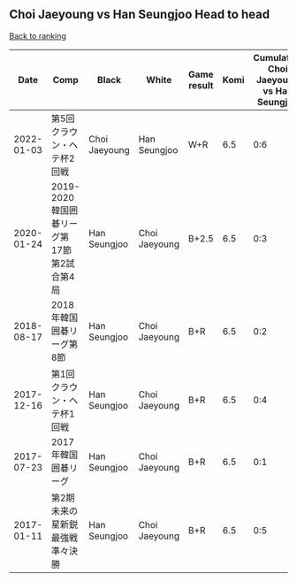 ## Choi Jaeyoung vs Han Seungjoo Head to head

[Back to ranking](../../index.md)




| **Date** | **Comp** | **Black** | **White** | **Game result** | **Komi** | **Cumulative Choi Jaeyoung vs Han Seungjoo** | **Choi Jaeyoung streak** | **Han Seungjoo streak** | 
| --- | --- | --- | --- | --- | --- | --- | --- | --- |
| 2022-01-03 | 第5回クラウン・ヘテ杯2回戦 | Choi Jaeyoung | Han Seungjoo | W+R | 6.5 | 0:6 | 0 | 6 | 
| 2020-01-24 | 2019-2020韓国囲碁リーグ第17節第2試合第4局 | Han Seungjoo | Choi Jaeyoung | B+2.5 | 6.5 | 0:3 | 0 | 3 | 
| 2018-08-17 | 2018年韓国囲碁リーグ第8節 | Han Seungjoo | Choi Jaeyoung | B+R | 6.5 | 0:2 | 0 | 2 | 
| 2017-12-16 | 第1回クラウン・ヘテ杯1回戦 | Han Seungjoo | Choi Jaeyoung | B+R | 6.5 | 0:4 | 0 | 4 | 
| 2017-07-23 | 2017年韓国囲碁リーグ | Han Seungjoo | Choi Jaeyoung | B+R | 6.5 | 0:1 | 0 | 1 | 
| 2017-01-11 | 第2期未来の星新鋭最強戦準々決勝 | Han Seungjoo | Choi Jaeyoung | B+R | 6.5 | 0:5 | 0 | 5 |




